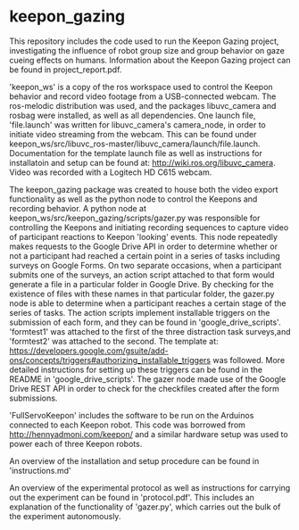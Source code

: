 # keepon_gazing

This repository includes the code used to run the Keepon Gazing project, investigating the influence of robot group size and group behavior on gaze cueing effects on humans. Information about the Keepon Gazing project can be found in project_report.pdf.

'keepon_ws' is a copy of the ros workspace used to control the Keepon behavior and record video footage from a USB-connected webcam. The ros-melodic distribution was used, and the packages libuvc_camera and rosbag were installed, as well as all dependencies. One launch file, 'file.launch' was written for libuvc_camera's camera_node, in order to initiate video streaming from the webcam. This can be found under keepon_ws/src/libuvc_ros-master/libuvc_camera/launch/file.launch. Documentation for the template launch file as well as instructions for installatoin and setup can be found at: http://wiki.ros.org/libuvc_camera. Video was recorded with a Logitech HD C615 webcam.

The keepon_gazing package was created to house both the video export functionality as well as the python node to control the Keepons and recording behavior. A python node at keepon_ws/src/keepon_gazing/scripts/gazer.py was responsible for controlling the Keepons and initiating recording sequences to capture video of participant reactions to Keepon 'looking' events. This node repeatedly makes requests to the Google Drive API in order to determine whether or not a participant had reached a certain point in a series of tasks including surveys on Google Forms. On two separate occasions, when a participant submits one of the surveys, an action script attached to that form would generate a file in a particular folder in Google Drive. By checking for the existence of files with these names in that particular folder, the gazer.py node is able to determine when a participant reaches a certain stage of the series of tasks. The action scripts implement installable triggers on the submission of each form, and they can be found in 'google_drive_scripts'. 'formtest1' was attached to the first of the three distraction task surveys,and 'formtest2' was attached to the second. The template at: https://developers.google.com/gsuite/add-ons/concepts/triggers#authorizing_installable_triggers was followed. More detailed instructions for setting up these triggers can be found in the README in 'google_drive_scripts'. The gazer node made use of the Google Drive REST API in order to check for the checkfiles created after the form submissions.

'FullServoKeepon' includes the software to be run on the Arduinos connected to each Keepon robot. This code was borrowed from http://hennyadmoni.com/keepon/ and a similar hardware setup was used to power each of three Keepon robots.

An overview of the installation and setup procedure can be found in 'instructions.md'

An overview of the experimental protocol as well as instructions for carrying out the experiment can be found in 'protocol.pdf'. This includes an explanation of the functionality of 'gazer.py', which carries out the bulk of the experiment autonomously.
